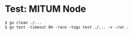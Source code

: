# Test: MITUM Node

```
$ go clean ./...
$ go test -timeout 8m -race -tags test ./... -v -run .
```
